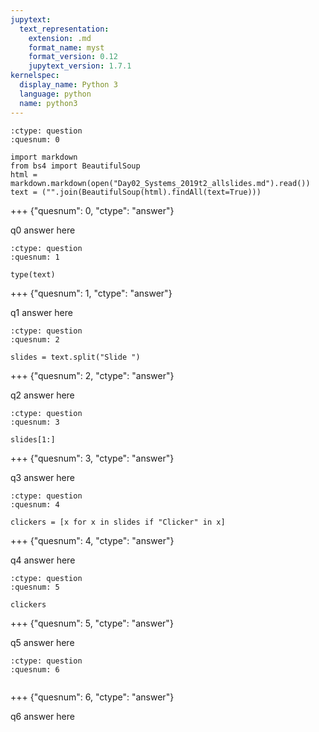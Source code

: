 ```yaml
---
jupytext:
  text_representation:
    extension: .md
    format_name: myst
    format_version: 0.12
    jupytext_version: 1.7.1
kernelspec:
  display_name: Python 3
  language: python
  name: python3
---
```


```{code-cell}
:ctype: question
:quesnum: 0

import markdown
from bs4 import BeautifulSoup
html = markdown.markdown(open("Day02_Systems_2019t2_allslides.md").read())
text = ("".join(BeautifulSoup(html).findAll(text=True)))
```

+++ {"quesnum": 0, "ctype": "answer"}

q0 answer here

```{code-cell}
:ctype: question
:quesnum: 1

type(text)
```

+++ {"quesnum": 1, "ctype": "answer"}

q1 answer here

```{code-cell}
:ctype: question
:quesnum: 2

slides = text.split("Slide ")
```

+++ {"quesnum": 2, "ctype": "answer"}

q2 answer here

```{code-cell}
:ctype: question
:quesnum: 3

slides[1:]
```

+++ {"quesnum": 3, "ctype": "answer"}

q3 answer here

```{code-cell}
:ctype: question
:quesnum: 4

clickers = [x for x in slides if "Clicker" in x]
```

+++ {"quesnum": 4, "ctype": "answer"}

q4 answer here

```{code-cell}
:ctype: question
:quesnum: 5

clickers
```

+++ {"quesnum": 5, "ctype": "answer"}

q5 answer here

```{code-cell}
:ctype: question
:quesnum: 6


```

+++ {"quesnum": 6, "ctype": "answer"}

q6 answer here
